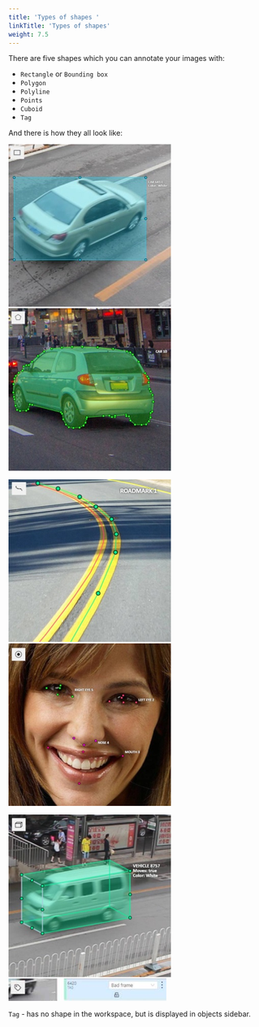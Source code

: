 ```yaml
---
title: 'Types of shapes '
linkTitle: 'Types of shapes'
weight: 7.5
---
```


There are five shapes which you can annotate your images with:

- `Rectangle` or `Bounding box`
- `Polygon`
- `Polyline`
- `Points`
- `Cuboid`
- `Tag`

And there is how they all look like:

![](/images/image038_detrac.jpg 'Rectangle') ![](/images/image033_detrac.jpg 'Polygon')

![](/images/image009_mapillary_vistas.jpg 'Polyline') ![](/images/image010_affectnet.jpg 'Points')

![](/images/image015_detrac.jpg 'Cuboid') ![](/images/image135.jpg 'Tag')

`Tag` - has no shape in the workspace, but is displayed in objects sidebar.
